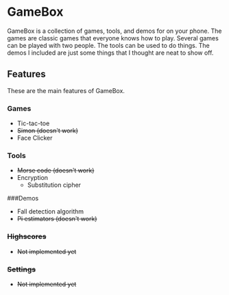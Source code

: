 # GameBox
GameBox is a collection of games, tools, and demos for on your phone. The games are classic games that everyone knows how to play. Several games can be played with two people. The tools can be used to do things. The demos I included are just some things that I thought are neat to show off.

## Features
These are the main features of GameBox.

### Games
* Tic-tac-toe
* ~~Simon (doesn't work)~~
* Face Clicker

### Tools
* ~~Morse code (doesn't work)~~
* Encryption
    * Substitution cipher

###Demos
* Fall detection algorithm
* ~~Pi estimators (doesn't work)~~

### ~~Highscores~~
* ~~Not implemented yet~~

### ~~Settings~~
* ~~Not implemented yet~~